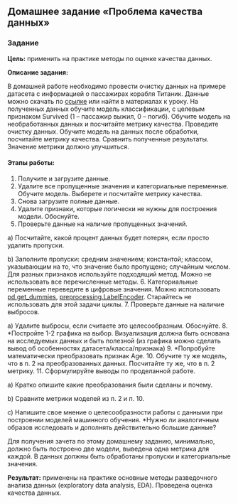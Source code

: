 ## Домашнее задание «Проблема качества данных»
### Задание


**Цель:** применить на практике методы по оценке качества данных.

**Описание задания:**

В домашней работе необходимо провести очистку данных на примере датасета с информацией о пассажирах корабля Титаник. Данные можно скачать по [ссылке](https://www.kaggle.com/hesh97/titanicdataset-traincsv) или найти в материалах к уроку. На полученных данных обучите модель классификации, с целевым признаком Survived (1 – пассажир выжил, 0 – погиб). Обучите модель на необработанных данных и посчитайте метрику качества. Проведите очистку данных. Обучите модель на данных после обработки, посчитайте метрику качества. Сравнить полученные результаты. Значение метрики должно улучшиться.

#### Этапы работы:

1. Получите и загрузите данные.
2. Удалите все пропущенные значения и категориальные переменные. Обучите модель. Выберете и посчитайте метрику качества.
3. Снова загрузите полные данные.
4. Удалите признаки, которые логически не нужны для построения модели. Обоснуйте.
5. Проверьте данные на наличие пропущенных значений.

a) Посчитайте, какой процент данных будет потерян, если просто удалить пропуски.

b) Заполните пропуски: средним значением; константой; классом, указывающим на то, что значение было пропущено; случайным числом. Для разных признаков используйте подходящий метод. Можно не использовать все перечисленные методы.
6. Категориальные переменные переведите в цифровые значения. Можно использовать [pd.get_dummies](https://pandas.pydata.org/docs/reference/api/pandas.get_dummies.html), [preprocessing.LabelEncoder](https://scikit-learn.org/stable/modules/generated/sklearn.preprocessing.LabelEncoder.html). Старайтесь не использовать для этой задачи циклы.
7. Проверьте данные на наличие выбросов.

a) Удалите выбросы, если считаете это целесообразным. Обоснуйте.
8. *Постройте 1-2 графика на выбор. Визуализация должна быть основана на исследуемых данных и быть полезной (из графика можно сделать вывод об особенностях датасета/класса/признака)
9. *Попробуйте математически преобразовать признак Age.
10. Обучите ту же модель, что в п. 2 на преобразованных данных. Посчитайте ту же, что в п. 2 метрику.
11. Сформулируйте выводы по проделанной работе.

a) Кратко опишите какие преобразования были сделаны и почему.

b) Сравните метрики моделей из п. 2 и п. 10.

c) Напишите свое мнение о целесообразности работы с данными при построении моделей машинного обучения. *Нужно ли аналогичным образов исследовать и дополнять действительно большие данные?

Для получения зачета по этому домашнему заданию, минимально, должно быть построено две модели, выведена одна метрика для каждой. В данных должны быть обработаны пропуски и категориальные значения.

**Результат:** применены на практике основные методы разведочного анализа данных (exploratory data analysis, EDA). Проведена оценка качества данных.
